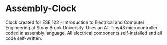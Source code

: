 Assembly-Clock
==============

Clock created for ESE 123 - Introduction to Electrical and Computer Engineering at Stony Brook University. Uses an AT Tiny48 microcontroller coded in assembly language. All electrical components self-installed and all code self-written.
